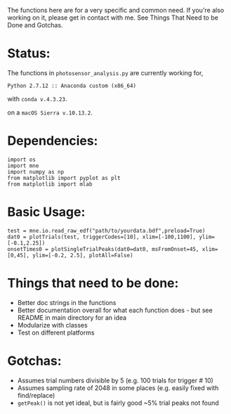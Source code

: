 The functions here are for a very specific and common need. If you're also working on it, please get in contact with me. See Things That Need to be Done and Gotchas. 

# Status:
The functions in ```photosensor_analysis.py``` are currently working for, 

```Python 2.7.12 :: Anaconda custom (x86_64)```

with ```conda v.4.3.23```.

on a ```macOS Sierra v.10.13.2```.

# Dependencies:
```
import os
import mne
import numpy as np
from matplotlib import pyplot as plt
from matplotlib import mlab
```

# Basic Usage: 
```
test = mne.io.read_raw_edf("path/to/yourdata.bdf",preload=True)
dat0 = plotTrials(test, triggerCodes=[10], xlim=[-100,1100], ylim=[-0.1,2.25])
onsetTimes0 = plotSingleTrialPeaks(dat0=dat0, msFromOnset=45, xlim=[0,45], ylim=[-0.2, 2.5], plotAll=False)
```

# Things that need to be done:
* Better doc strings in the functions
* Better documentation overall for what each function does - but see README in main directory for an idea
* Modularize with classes
* Test on different platforms

# Gotchas:
* Assumes trial numbers divisible by 5 (e.g. 100 trials for trigger # 10) 
* Assumes sampling rate of 2048 in some places (e.g. easily fixed with find/replace)
* ```getPeak()``` is not yet ideal, but is fairly good ~5% trial peaks not found


